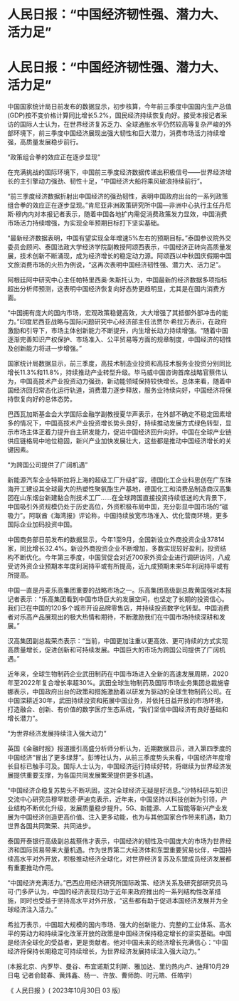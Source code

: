 # 人民日报：“中国经济韧性强、潜力大、活力足”

# 人民日报：“中国经济韧性强、潜力大、活力足”

中国国家统计局日前发布的数据显示，初步核算，今年前三季度中国国内生产总值(GDP)按不变价格计算同比增长5.2%，国民经济持续恢复向好。接受本报记者采访的国际人士认为，在世界经济复苏乏力、全球通胀水平仍然较高等复杂严峻的外部环境下，前三季度中国经济展现出强大韧性和巨大潜力，消费市场活力持续增强，高质量发展稳步前行。

“政策组合拳的效应正在逐步显现”

在充满挑战的国际环境下，中国前三季度经济数据传递出积极信号——世界经济增长的主引擎动力强劲、韧性十足，“中国经济大船将乘风破浪持续前行”。

“前三季度经济数据折射出中国经济的强劲韧性，表明中国政府出台的一系列政策组合拳的效应正在逐步显现。”肯尼亚非洲政策研究所中国—非洲中心执行主任丹尼斯·穆内内对本报记者表示，随着中国各地扩内需促消费政策发力显效，中国消费市场活力持续增强，为实现全年预期目标打下坚实基础。

“最新经济数据表明，中国有望实现全年增速5%左右的预期目标。”泰国参议院外交委员会顾问、泰国法政大学经济学院副教授阿颂西表示，中国经济正转向高质量发展，技术创新不断涌现，成为经济增长的稳定动力源。阿颂西以中秋国庆假期中国文旅消费市场的火热为例说，“这再次表明中国经济韧性强、潜力大、活力足”。

阿根廷阿中研究中心主任帕特里西奥·朱斯托认为，中国最新的经济数据多项指标超出分析师预测，这表明中国经济恢复向好态势更趋明显，尤其是在国内消费方面。

“中国拥有庞大的国内市场，宏观政策稳健高效，大大增强了其抵御外部冲击的能力。”印度尼西亚战略与国际问题研究中心经济部主任法贾尔·希拉万表示，在政府激励和引导下，市场主体创新能力不断提升，内生增长动力持续增强。“随着中国逐渐完善知识产权保护、市场准入、公平贸易等方面的规章制度，中国经济的韧性及创新能力将进一步增强。”

国家统计局数据显示，前三季度，高技术制造业投资和高技术服务业投资分别同比增长11.3%和11.8%，持续推动产业转型升级。毕马威中国咨询首席战略官蔡伟认为，中国高技术产业投资动力强劲，新动能领域保持较快增长。总体来看，随着中国经济回归常态化运行轨道，消费潜力逐步释放，服务业持续向好，中国经济将保持恢复向好的总体态势。

巴西瓦加斯基金会大学国际金融学副教授夏华声表示，在外部不确定不稳定因素增多的情况下，中国高技术产业投资增长势头良好，持续推动发展方式绿色转型，显示市场主体正着力提升自主研发能力，促进中国经济回升向好。中国在全球产业链供应链格局中地位稳固，新兴产业加快发展壮大，这些都是推动中国经济增长的关键因素。

“为跨国公司提供了广阔机遇”

新能源汽车企业特斯拉将上海的超级工厂升级扩容，德国化工企业科思创在广东珠海开工建设其全球最大的热塑性聚氨酯生产基地，德国化工和消费品制造商汉高集团在山东烟台新建黏合剂技术工厂……在全球跨国直接投资持续低迷的大背景下，中国吸引外资规模仍处于历史高位，外资积极布局中国，充分彰显中国市场的“磁吸力”。阿联酋《海湾报》评论称，中国持续放宽市场准入、优化营商环境，更多国际企业加码投资中国。

中国商务部日前发布的数据显示，今年1至9月，全国新设立外商投资企业37814家，同比增长32.4%。新设外商投资企业不断增加，多数实现较好盈利，投资结构不断优化。今年第三季度，中国贸促会对近700家外资企业进行调研访问，八成受访外资企业预期本年度利润持平或有所提高，近九成预期未来5年利润持平或有所提高。

中国一直是丹麦乐高集团重要的战略市场之一。乐高集团高级副总裁黄国强对本报记者表示：“乐高集团看到中国市场巨大的发展空间，也坚定了长期的投资信心。我们已在中国的120多个城市开设品牌零售店，并持续投资数字化转型。中国消费者对乐高产品展现出的极大热情和期待，不断激励我们在中国市场持续深耕和发展。”

汉高集团副总裁荣杰表示：“当前，中国更加注重以更高效、更可持续的方式实现高质量增长，促进创新和可持续发展。中国巨大的市场为跨国公司提供了广阔机遇。”

近年来，全球生物制药企业武田制药在中国市场进入全新的高速发展周期，2020年至2022年复合增长率超30%。武田全球生物制药及国际市场业务集团总裁施睿娜表示，中国政府出台的政策和措施激励着以研发为驱动的全球生物制药公司。在中国深耕近30年，武田持续投资和拓展中国业务，并依托日益开放的市场环境，打造融合、创新、有价值的数字医疗生态系统，“我们坚信中国经济有良好基础和增长潜力”。

“为世界经济发展持续注入强大动力”

英国《金融时报》报道援引高盛分析师分析认为，近期数据显示，进入第四季度的中国经济“冒出了更多绿芽”。彭博社认为，从前三季度势头来看，中国经济年度增长目标已触手可及。国际人士认为，中国经济运行持续好转，将继续为世界经济发展提供重要支撑，为各国共同发展繁荣提供更多机遇。

“中国经济企稳复苏势头不断巩固，这对全球经济无疑是好消息。”沙特科研与知识交流中心研究员穆罕默德·萨迪克表示，近年来，中国坚持以科技创新为引领，产业结构不断优化升级，发展质量稳步提升。5G、新能源、人工智能等新兴产业发展为中国经济创造更高价值、注入更多动能，也为与其他国家合作带来机遇，助力世界各国共同繁荣、共同进步。

泰国开泰银行高级副总裁蔡伟才表示，中国经济的韧性及中国庞大的市场为世界经济和国际贸易带来大量机遇。作为世界第二大经济体和东盟重要贸易伙伴，中国持续高水平对外开放，积极推动经济全球化，对世界经济复苏及东盟成员经济发展都有重要推动作用。

“中国经济充满活力。”巴西应用经济研究所国际政策、经济关系及研究部研究员马可·门多萨认为，中国的经济表现归功于近年来政府推出的一系列结构性改革措施，同时也受益于坚持高水平对外开放，“这些都有助于促进本国经济发展并为全球经济注入活力。”

希拉万表示，中国超大规模的国内市场、强大的创新能力、完整的工业体系、高水平的劳动力和持续深化改革开放的政策是中国经济保持稳定增长的坚实基础。中国是经济全球化的受益者，更是贡献者。他对中国未来的经济增长充满信心：“中国经济将保持长期稳定可持续增长，为世界经济发展持续注入强大动力。”

(本报北京、内罗毕、曼谷、布宜诺斯艾利斯、雅加达、里约热内卢、迪拜10月29日电 记者俞懿春、黄炜鑫、杨一、许放、曹师韵、时元皓、任皓宇)

《 人民日报 》( 2023年10月30日 03 版)

